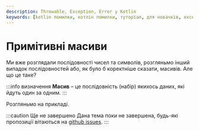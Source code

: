 ```yaml
---
description: Throwable, Exception, Error у Kotlin
keywords: [kotlin помилки, котлін помилки, туторіал, для новачків, exception, error, throwable, попередження, warnings]
---
```

# Примітивні масиви
Ми вже розглядали послідовності чисел та символів, розгляньмо інший випадок послідовностей або, як було б коректніше
сказати, масивів. Але що це таке?

:::info визначення
**Масив** – це послідовність (набір) якихось даних, які йдуть один за одним.
:::

Розгляньмо на прикладі.

:::caution Ще не завершено
Дана тема поки не завершена, будь-які пропозиції вітаються на [github issues](https://github.com/y9vad9/kotlin-course/issues/93).
:::